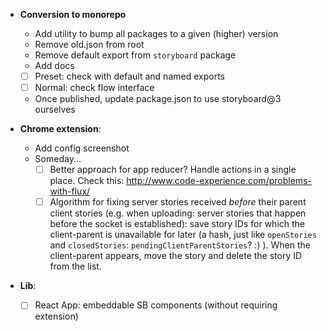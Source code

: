 - **Conversion to monorepo**
    * Add utility to bump all packages to a given (higher) version
    * Remove old.json from root
    * Remove default export from `storyboard` package
    * Add docs
    + [ ] Preset: check with default and named exports
    + [ ] Normal: check flow interface
    * Once published, update package.json to use storyboard@3 ourselves

- **Chrome extension**:
    + Add config screenshot
    + Someday...
        * [ ] Better approach for app reducer? Handle actions in a single place. Check this: http://www.code-experience.com/problems-with-flux/
        * [ ] Algorithm for fixing server stories received *before* their parent client stories (e.g. when uploading: server stories that happen before the socket is established): save story IDs for which the client-parent is unavailable for later (a hash, just like `openStories` and `closedStories`: `pendingClientParentStories`? :) ). When the client-parent appears, move the story and delete the story ID from the list.
- **Lib**:
    + [ ] React App: embeddable SB components (without requiring extension)
